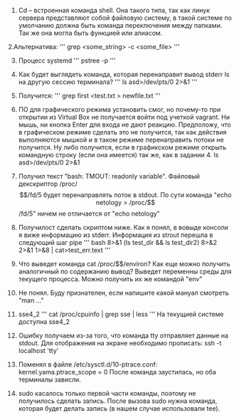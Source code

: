 1. Cd – встроенная команда shell. Она такого типа, так как линук сервера представляют собой файловую систему, в такой системе по умолчанию должна быть команда переключения между папками.
Так же она могла быть функцией или алиасом.

2.Альтернатива:
'''
grep <some_string> -c <some_file>
'''
 
3. Процесс systemd
'''
pstree -p
'''
 
4. Как будет выглядеть команда, которая перенаправит вывод stderr ls на другую сессию терминала?
'''
ls asd>/dev/pts/0 2>&1
'''
 
5. Получится:
'''
grep first <test.txt > newfile.txt
'''
 
6. ПО для графического режима установить смог, но почему-то при открытии из Virtual Box не получается войти под учеткой vagrant. Ни мышь, ни кнопка Enter для входа не дают реакцию.
Предположу, что в графическом режиме сделать это не получится, так как действия выполняются мышкой и в таком режиме перенаправить потоки не получится.
Ну либо получится, если в графикском режиме открыть командную строку (если она имеется) так же, как в задании 4.
ls asd>/dev/pts/0 2>&1
 
7. Получил текст "bash: TMOUT: readonly variable". Файловый декскриптор /proc/$$/fd/5 будет перенаправлять поток в stdout.
По сути команда "echo netology > /proc/$$/fd/5" ничем не отличается от "echo netology"
 
8. Получилост сделать скриптом ниже. Как я понял, в вовыде консоли я виже информацию из stderr. Информация из strout перешла в следующий шаг pipe
'''
bash 8>&1
(ls test_dir && ls test_dir2) 8>&2 2>&1 1>&8 | cat>test_err.text
'''
 
9. Что выведет команда cat /proc/$$/environ? Как еще можно получить аналогичный по содержанию вывод?
Выведет переменны среды для текущего процесса. Можно получить их же командой "env"
 
10. Не понял. Буду признателен, если напишите какой мануал смотреть "man ..."
 
11. sse4_2
'''
cat /proc/cpuinfo | grep sse | less
'''
На текущией системе доступна sse4_2
 
12. Ошибку получаем из-за того, что команда tty отправляет данные на stdout.
Для отображения на экране необходимо прописать:
ssh -t localhost 'tty'
 
13. Поменял в файле /etc/sysctl.d/10-ptrace.conf:
kernel.yama.ptrace_scope = 0
После команда заустилась, но оба терминалы зависли.
 
14. sudo касалось только первой части команды, поэтому не получилось сделать запись.
После вызова sudo нужна команда, которая будет делать запись (в нашем случае использовали tee).